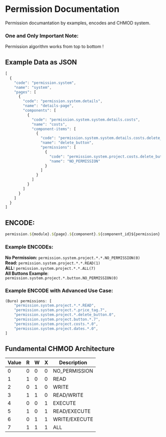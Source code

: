 
# Permission Documentation

  Permission documantation by examples, encodes and CHMOD system.
  
 ### **One and Only Important Note:** 
 Permission algorithm works from top to bottom !

## Example Data as JSON 
```js
[
  {
    "code": "permission.system",
    "name": "system",
    "pages": [
      {
        "code": "permission.system.details",
        "name": "details-page",
        "components": [
          {
            "code": "permission.system.system.details.costs",
            "name": "costs",
            "component-items": [
              {
                "code": "permission.system.system.details.costs.delete_button",
                "name": "delete_button",
                "permissions": [
                  {
                    "code": "permission.system.project.costs.delete_button.0",
                    "name": "NO_PERMISSION"
                  }
                ]
              }
            ]
          }
        ]
      }
    ]
  }
]
```
## ENCODE: 

```js
permission.${module}.${page}.${component}.${component_id}${permission}
```

### Example ENCODEs: 


**No Permission:** ```permission.system.project.*.*.NO_PERMISSION(0)```
</br>
**Read:** ```permission.system.project.*.*.READ(1)```
</br>
**ALL:** ```permission.system.project.*.*.ALL(7)```
</br>
**All Buttons Example**: ```permission.system.project.*.button.NO_PERMISSION(0)```
</br>


### Example ENCODE with Advanced Use Case: 

```js
(Buro) permissions: [
    "permission.system.project.*.*.READ",
    "permission.system.project.*.price_tag.7",
    "permission.system.project.*.delete_button.0",
    "permission.system.project.button.*.7",
    "permission.system.project.costs.*.0",
    "permission.system.project.dates.*.0",
]
```

## Fundamental CHMOD Architecture


| Value | R   | W   | X   | Description   |
| ----- | --- | --- | --- | ------------- |
| 0     | 0   | 0   | 0   | NO_PERMISSION |
| 1     | 1   | 0   | 0   | READ          |
| 2     | 0   | 1   | 0   | WRITE         |
| 3     | 1   | 1   | 0   | READ/WRITE    |
| 4     | 0   | 0   | 1   | EXECUTE       |
| 5     | 1   | 0   | 1   | READ/EXECUTE  |
| 6     | 0   | 1   | 1   | WRITE/EXECUTE |
| 7     | 1   | 1   | 1   | ALL           |
